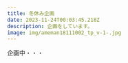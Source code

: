 ```yaml
---
title: 冬休み企画
date: 2023-11-24T00:03:45.218Z
description: 企画をしています。
image: img/ameman18111002_tp_v-1-.jpg
---
```

企画中・・・
